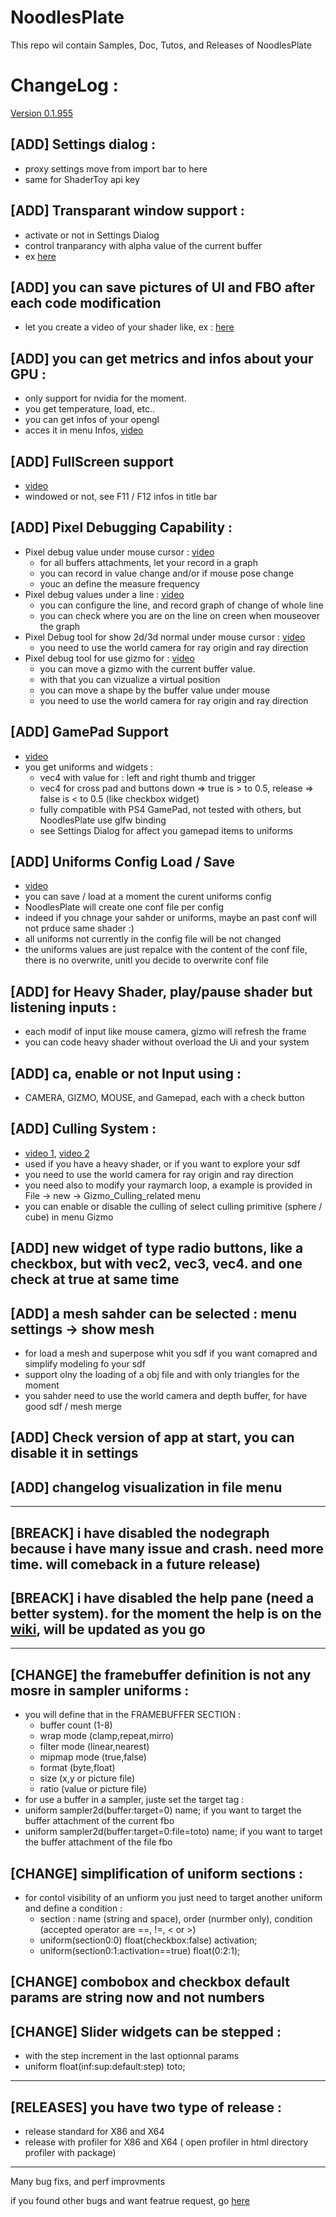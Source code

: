 # NoodlesPlate

This repo wil contain Samples, Doc, Tutos, and Releases of NoodlesPlate

# ChangeLog :

[Version 0.1.955](https://github.com/aiekick/NoodlesPlate/releases)

## [ADD] Settings dialog :
  * proxy settings move from import bar to here
  * same for ShaderToy api key
  
## [ADD] Transparant window support :
  * activate or not in Settings Dialog
  * control tranparancy with alpha value of the current buffer
  * ex [here](https://twitter.com/aiekick/status/1126280207105765376)
  
## [ADD] you can save pictures of UI and FBO after each code modification
  * let you create a video of your shader like, ex : [here](https://twitter.com/aiekick/status/1124527172306206720)
  
## [ADD] you can get metrics and infos about your GPU :
  * only support for nvidia for the moment.
  * you get temperature, load, etc..
  * you can get infos of your opengl
  * acces it in menu Infos, [video](https://twitter.com/aiekick/status/1123654277623373825)
  
## [ADD] FullScreen support
  * [video](https://twitter.com/aiekick/status/1125906159825817605)
  * windowed or not, see F11 / F12 infos in title bar
  
## [ADD] Pixel Debugging Capability :
  * Pixel debug value under mouse cursor : [video](https://twitter.com/aiekick/status/1119402970347712513)
    * for all buffers attachments, let your record in a graph
    * you can record in value change and/or if mouse pose change
    * youc an define the measure frequency
  * Pixel debug values under a line : [video](https://twitter.com/aiekick/status/1121917531458031616)
    * you can configure the line, and record graph of change of whole line
    * you can check where you are on the line on creen when mouseover the graph
  * Pixel Debug tool for show 2d/3d normal under mouse cursor : [video](https://twitter.com/aiekick/status/1149811160927080454)
    * you need to use the world camera for ray origin and ray direction
  * Pixel debug tool for use gizmo for : [video](https://twitter.com/aiekick/status/1135012575299739648)
    * you can move a gizmo with the current buffer value.
    * with that you can vizualize a virtual position
    * you can move a shape by the buffer value under mouse
    * you need to use the world camera for ray origin and ray direction
	
## [ADD] GamePad Support
  * [video](https://twitter.com/aiekick/status/1143665171661021184)
  * you get uniforms and widgets :
    * vec4 with value for : left and right thumb and trigger
    * vec4 for cross pad and buttons down => true is > to 0.5, release => false is < to 0.5 (like checkbox widget)
    * fully compatible with PS4 GamePad, not tested with others, but NoodlesPlate use glfw binding
    * see Settings Dialog for affect you gamepad items to uniforms
	
## [ADD] Uniforms Config Load / Save
  * [video](https://twitter.com/aiekick/status/1138999841969856512)
  * you can save / load at a moment the curent uniforms config
  * NoodlesPlate will create one conf file per config
  * indeed if you chnage your sahder or uniforms, maybe an past conf will not prduce same shader :)
  * all uniforms not currently in the config file will be not changed
  * the uniforms values are just repalce with the content of the conf file, there is no overwrite, unitl you decide to overwrite conf file
  
## [ADD] for Heavy Shader, play/pause shader but listening inputs :
  * each modif of input like mouse camera, gizmo will refresh the frame
  * you can code heavy shader without overload the Ui and your system
  
## [ADD] ca, enable or not Input using :
  * CAMERA, GIZMO, MOUSE, and Gamepad, each with a check button
  
## [ADD] Culling System : 
  * [video 1](https://twitter.com/aiekick/status/1140404208560160771), [video 2](https://twitter.com/aiekick/status/1141042801783844864)
  * used if you have a heavy shader, or if you want to explore your sdf
  * you need to use the world camera for ray origin and ray direction
  * you need also to modify your raymarch loop, a example is provided in File -> new -> Gizmo_Culling_related menu
  * you can enable or disable the culling of select culling primitive (sphere / cube) in menu Gizmo
  
## [ADD] new widget of type radio buttons, like a checkbox, but with vec2, vec3, vec4. and one check at true at same time
  
## [ADD] a mesh sahder can be selected : menu settings -> show mesh
  * for load a mesh and superpose whit you sdf if you want comapred and simplify modeling fo your sdf 
  * support olny the loading of a obj file and with only triangles for the moment
  * you sahder need to use the world camera and depth buffer, for have good sdf / mesh merge
  
## [ADD] Check version of app at start, you can disable it in settings
  
## [ADD] changelog visualization in file menu

---
 
## [BREACK] i have disabled the nodegraph because i have many issue and crash. need more time. will comeback in a future release)
  
## [BREACK] i have disabled the help pane (need a better system). for the moment the help is on the [wiki](https://github.com/aiekick/NoodlesPlate/wiki), will be updated as you go

---

## [CHANGE] the framebuffer definition is not any mosre in sampler uniforms :
  * you will define that in the FRAMEBUFFER SECTION : 
    * buffer count (1-8)
    * wrap mode (clamp,repeat,mirro)
    * filter mode (linear,nearest)
    * mipmap mode (true,false)
    * format (byte,float)
    * size (x,y or picture file)
    * ratio (value or picture file)
  * for use a buffer in a sampler, juste set the target tag :
  * uniform sampler2d(buffer:target=0) name; if you want to target the buffer attachment of the current fbo
  * uniform sampler2d(buffer:target=0:file=toto) name; if you want to target the buffer attachment of the file fbo
  
## [CHANGE] simplification of uniform sections :
  * for contol visibility of an unfiorm you just need to target another uniform and define a condition :
    * section : name (string and space), order (nurmber only), condition (accepted operator are ==, !=, < or >)
    * uniform(section0:0) float(checkbox:false) activation;
    * uniform(section0:1:activation==true) float(0:2:1);
	
## [CHANGE] combobox and checkbox default params are string now and not numbers
  
## [CHANGE] Slider widgets can be stepped : 
  * with the step increment in the last optionnal params
  * uniform float(inf:sup:default:step) toto;

---

## [RELEASES] you have two type of release :
  * release standard for X86 and X64
  * release with profiler for X86  and X64 ( open profiler in html directory profiler with package)

---

Many bug fixs, and perf improvments

if you found other bugs and want featrue request, go [here](https://github.com/aiekick/NoodlesPlate/issues)
